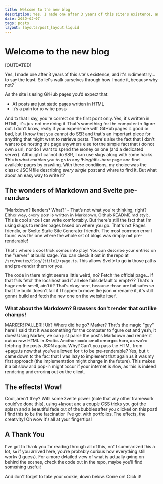 ```yaml
---
title: Welcome to the new blog
description: Yes, I made one after 3 years of this site's existence, and it's rudimentary...
date: 2025-03-07
tags: posts
layout: layouts/post_layout.liquid
---
```

# Welcome to the new blog

[OUTDATED]

Yes, I made one after 3 years of this site's existence, and it's rudimentary... to say the least.
So let's walk ourselves through how I made it, because why not?

As the site is using GitHub pages you'd expect that:

- All posts are just static pages written in HTML
- It's a pain for to write posts

And to that I say, you're correct on the first point only. Yes, it's written in HTML, it's just not me doing it. That's something for the computer to figure out.
I don't know, really if your experience with GitHub pages is good or bad, but I know that you cannot do SSR and that's an important piece for anything that might want to retrieve posts. There's also the fact that I don't want to be hosting the page anywhere else for the simple fact that I do not own a url, nor do I want to spend the money on one (and a dedicated server).
Although I cannot do SSR, I can use slugs along with some hacks. This is what enables you to go to any /blog/title-here page and find available pages by crawling.
With these conditions, my choice was the classic JSON file describing _every single_ post and where to find it. But what about an easy way to write it?

## The wonders of Markdown and Svelte pre-renders

"Markdown? Renders? What?" - That's not what you're thinking, right? Either way, every post is written in Markdown, Github README.md style.
This is cool since I can write comfortably. But there's still the fact that I'm using slugs to render pages based on where you go. That's not Pages friendly, or Svelte Static Site Generator friendly. The most common error I found was the one where the whole set of blogs was simply not pre-renderable!

That's where a cool trick comes into play! You can describe your entries on the "server" at build stage. You can check it out in the repo at `/src/routes/blog/[title]/+page.ts`. This allows Svelte to go in those paths and pre-render them for you.

The code in there might seem a little weird, no? Fetch the official page... if that fails fetch the localhost and if all else fails default to empty?? That's a huge code smell, ain't it? That's okay here, because those are fail safes so that the build doesn't fail if I happen to move the json or rename it, it's still gonna build and fetch the new one on the website itself.

### What about the Markdown? Browsers don't render that out like champs!

MARKER! PAULER!! Uh? Where did he go? Marker? That's the magic "guy" here! I said that it was something for the computer to figure out and yeah, it does! Using Marker, we can just parse the post's Markdown and render it out as raw HTML in Svelte.
Another code smell emerges here, as we're fetching the posts JSON again. Why? Can't you pass the HTML from +page.ts now that you've allowed for it to be pre-renderable? Yes, but it came down to the fact that I was lazy to implement that again as it was my first approach (the implementation might change in the future). This makes it a bit slow and pop-in might occur if your internet is slow, as this is indeed rendering and erroring out _on_ the client.

## The effects! Wow!

Cool, aren't they? With some Svelte power (note that any other framework could've done this), using +layout and a couple CSS tricks you got the splash and a beautiful fade out of the bubbles after you clicked on this post!
I find this to be the fascination I've got with portfolios. The effects, the creativity! Oh wow it's all at your fingertips!

## A Thank You

I've got to thank you for reading through all of this, no? I summarized this a lot, so if you arrived here, you're probably curious how everything still works (I guess). For a more detailed view of what is actually going on behind the scenes, check the code out in the repo, maybe you'll find something useful!

And don't forget to take your cookie, down below. Come on! Click it!
